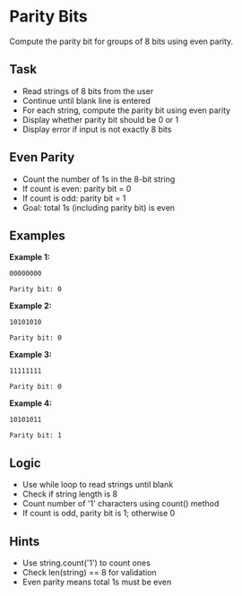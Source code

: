 # Parity Bits

Compute the parity bit for groups of 8 bits using even parity.

## Task
- Read strings of 8 bits from the user
- Continue until blank line is entered
- For each string, compute the parity bit using even parity
- Display whether parity bit should be 0 or 1
- Display error if input is not exactly 8 bits

## Even Parity
- Count the number of 1s in the 8-bit string
- If count is even: parity bit = 0
- If count is odd: parity bit = 1
- Goal: total 1s (including parity bit) is even

## Examples
**Example 1:**
```
00000000
```
```
Parity bit: 0
```

**Example 2:**
```
10101010
```
```
Parity bit: 0
```

**Example 3:**
```
11111111
```
```
Parity bit: 0
```

**Example 4:**
```
10101011
```
```
Parity bit: 1
```

## Logic
- Use while loop to read strings until blank
- Check if string length is 8
- Count number of '1' characters using count() method
- If count is odd, parity bit is 1; otherwise 0

## Hints
- Use string.count('1') to count ones
- Check len(string) == 8 for validation
- Even parity means total 1s must be even
